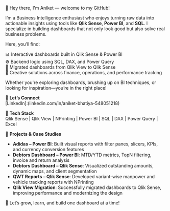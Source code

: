 🌟 Hey there, I'm Aniket — welcome to my GitHub!

I’m a Business Intelligence enthusiast who enjoys turning raw data into actionable insights using tools like **Qlik Sense**, **Power BI**, and **SQL**. I specialize in building dashboards that not only look good but also solve real business problems.

Here, you’ll find:

📊 Interactive dashboards built in Qlik Sense & Power BI  
⚙️ Backend logic using SQL, DAX, and Power Query  
🔄 Migrated dashboards from Qlik View to Qlik Sense  
🧠 Creative solutions across finance, operations, and performance tracking  

Whether you're exploring dashboards, brushing up on BI techniques, or looking for inspiration—you’re in the right place!

🔗 **Let’s Connect**  
[LinkedIn]:(linkedin.com/in/aniket-bhatiya-548051218)

🧰 **Tech Stack**  
Qlik Sense | Qlik View | NPrinting | Power BI | SQL | DAX | Power Query | Excel

🚀 **Projects & Case Studies**  
- **Adidas – Power BI**: Built visual reports with filter panes, slicers, KPIs, and currency conversion features  
- **Debtors Dashboard – Power BI**: MTD/YTD metrics, TopN filtering, invoice and return analysis  
- **Debtors Dashboard – Qlik Sense**: Visualized outstanding amounts, dynamic maps, and client segmentation  
- **QWT Reports – Qlik Sense**: Developed variant-wise manpower and vehicle tracking reports with NPrinting  
- **Qlik View Migration**: Successfully migrated dashboards to Qlik Sense, improving performance and modernizing the design  

💬 Let’s grow, learn, and build one dashboard at a time!
